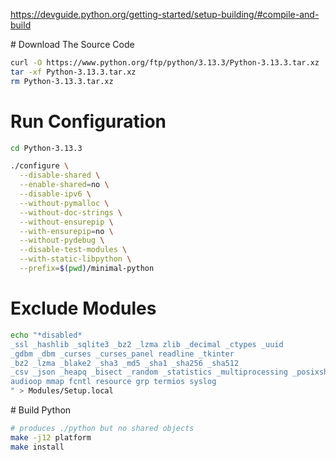 https://devguide.python.org/getting-started/setup-building/#compile-and-build

# Download The Source Code
```bash
curl -O https://www.python.org/ftp/python/3.13.3/Python-3.13.3.tar.xz
tar -xf Python-3.13.3.tar.xz
rm Python-3.13.3.tar.xz
```

# Run Configuration
```bash
cd Python-3.13.3

./configure \
  --disable-shared \
  --enable-shared=no \
  --disable-ipv6 \
  --without-pymalloc \
  --without-doc-strings \
  --without-ensurepip \
  --with-ensurepip=no \
  --without-pydebug \
  --disable-test-modules \
  --with-static-libpython \
  --prefix=$(pwd)/minimal-python
```

# Exclude Modules

```bash
echo "*disabled*
_ssl _hashlib _sqlite3 _bz2 _lzma zlib _decimal _ctypes _uuid
_gdbm _dbm _curses _curses_panel readline _tkinter
_bz2 _lzma _blake2 _sha3 _md5 _sha1 _sha256 _sha512
_csv _json _heapq _bisect _random _statistics _multiprocessing _posixshmem
audioop mmap fcntl resource grp termios syslog
" > Modules/Setup.local
```

# Build Python

```bash
# produces ./python but no shared objects
make -j12 platform
make install
```